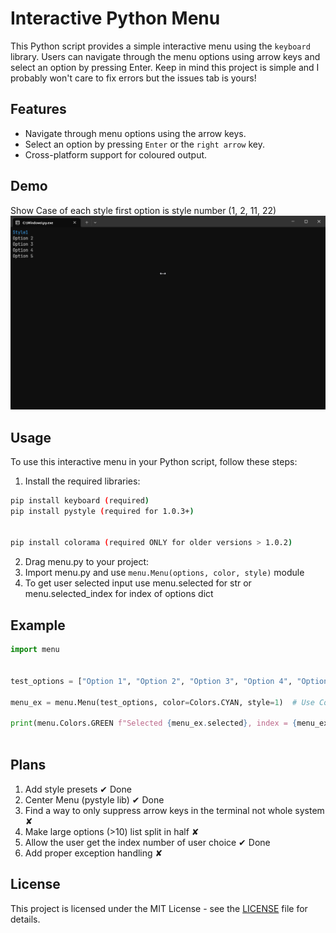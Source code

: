  # Interactive Python Menu

This Python script provides a simple interactive menu using the `keyboard` library. Users can navigate through the menu options using arrow keys and select an option by pressing Enter.
Keep in mind this project is simple and I probably won't care to fix errors but the issues tab is yours!
## Features

- Navigate through menu options using the arrow keys.
- Select an option by pressing `Enter` or the `right arrow` key.
- Cross-platform support for coloured output.

## Demo
Show Case of each style first option is style number (1, 2, 11, 22)
![Example Video](https://github.com/Cloudzik1337/Interactive-Python-Menu/blob/main/showcase/bUZf5o.gif?raw=true)

## Usage

To use this interactive menu in your Python script, follow these steps:
1. Install the required libraries:
  ```bash
pip install keyboard (required)
pip install pystyle (required for 1.0.3+)


pip install colorama (required ONLY for older versions > 1.0.2)

```
2. Drag menu.py to your project:
3. Import menu.py and use `menu.Menu(options, color, style)` module
4. To get user selected input use menu.selected for str or menu.selected_index for index of options dict
## Example
```python
import menu


test_options = ["Option 1", "Option 2", "Option 3", "Option 4", "Option 5"]

menu_ex = menu.Menu(test_options, color=Colors.CYAN, style=1)  # Use Colors.<color>  for color and style = 1,2,11,22 for styles

print(menu.Colors.GREEN f"Selected {menu_ex.selected}, index = {menu_ex.selected_index}")
  
```

## Plans
1. Add style presets ✔ Done
2. Center Menu (pystyle lib) ✔ Done
3. Find a way to only suppress arrow keys in the terminal not whole system ✘
4. Make large options (>10) list split in half ✘
5. Allow the user get the index number of user choice ✔ Done
6. Add proper exception handling ✘

## License 
This project is licensed under the MIT License - see the [LICENSE](https://github.com/Cloudzik1337/Interactive-Python-Menu/blob/main/LICENSE) file for details.
